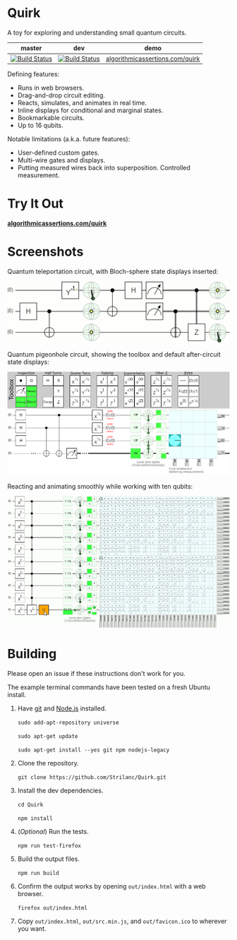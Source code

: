 # Quirk

A toy for exploring and understanding small quantum circuits.

| master | dev | demo |
|--------|-----|------|
| [![Build Status](https://travis-ci.org/Strilanc/Quirk.svg?branch=master)](https://travis-ci.org/Strilanc/Quirk)      | [![Build Status](https://travis-ci.org/Strilanc/Quirk.svg?branch=dev)](https://travis-ci.org/Strilanc/Quirk) | [algorithmicassertions.com/quirk](http://algorithmicassertions.com/quirk) |

Defining features:

- Runs in web browsers.
- Drag-and-drop circuit editing.
- Reacts, simulates, and animates in real time.
- Inline displays for conditional and marginal states.
- Bookmarkable circuits.
- Up to 16 qubits.

Notable limitations (a.k.a. future features):

- User-defined custom gates.
- Multi-wire gates and displays.
- Putting measured wires back into superposition. Controlled measurement.

# Try It Out

**[algorithmicassertions.com/quirk](http://algorithmicassertions.com/quirk)**

# Screenshots

Quantum teleportation circuit, with Bloch-sphere state displays inserted:

![Quantum teleportation](/README_TeleportationLoop.gif)

Quantum pigeonhole circuit, showing the toolbox and default after-circuit state displays:

![The Inspector](/README_Pigeonhole.png)

Reacting and animating smoothly while working with ten qubits:

![Ten qubits animation](/README_TenQubitsLoop.gif)

# Building

Please open an issue if these instructions don't work for you.

The example terminal commands have been tested on a fresh Ubuntu install.

1. Have [git](https://git-scm.com/) and [Node.js](https://nodejs.org/en/download/) installed.

    `sudo add-apt-repository universe`
    
    `sudo apt-get update`
    
    `sudo apt-get install --yes git npm nodejs-legacy`

2. Clone the repository.

    `git clone https://github.com/Strilanc/Quirk.git`

3. Install the dev dependencies.

    `cd Quirk`
    
    `npm install`

4. (*Optional*) Run the tests.

    `npm run test-firefox`

5. Build the output files.

    `npm run build`

6. Confirm the output works by opening `out/index.html` with a web browser.

    `firefox out/index.html`

7. Copy `out/index.html`, `out/src.min.js`, and `out/favicon.ico` to wherever you want.
